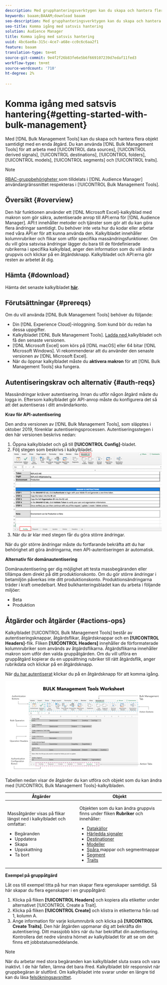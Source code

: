 ```yaml
---
description: Med grupphanteringsverktygen kan du skapa och hantera flera objekt samtidigt med en enda åtgärd. Du kan använda grupphanteringsverktyg för att arbeta med datakällor, härledda signaler, destinationer, mappar, segment och egenskaper.
keywords: baaam;BAAAM;download baaam
seo-description: Med grupphanteringsverktygen kan du skapa och hantera flera objekt samtidigt med en enda åtgärd. Du kan använda grupphanteringsverktyg för att arbeta med datakällor, härledda signaler, destinationer, mappar, segment och egenskaper.
seo-title: Komma igång med satsvis hantering
solution: Audience Manager
title: Komma igång med satsvis hantering
uuid: 4bc6ae0a-315c-4ce7-a68e-cc0c6c6aa2f1
feature: baaam
translation-type: tm+mt
source-git-commit: 9e4f2f26b83fe6e5b6f669107239d7edaf11fed3
workflow-type: tm+mt
source-wordcount: '710'
ht-degree: 2%

---
```



# Komma igång med satsvis hantering{#getting-started-with-bulk-management}

Med [!DNL Bulk Management Tools] kan du skapa och hantera flera objekt samtidigt med en enda åtgärd. Du kan använda [!DNL Bulk Management Tools] för att arbeta med [!UICONTROL data sources], [!UICONTROL derived signals], [!UICONTROL destinations], [!UICONTROL folders], [!UICONTROL models], [!UICONTROL segments] och [!UICONTROL traits].

<!-- 

c_bulk_start.xml

 -->

>[!NOTE]
>
>[RBAC-gruppbehörigheter ](../../features/administration/administration-overview.md) som tilldelats i  [!DNL Audience Manager] användargränssnittet respekteras i  [!UICONTROL Bulk Management Tools].

## Översikt {#overview}

Den här funktionen använder ett [!DNL Microsoft Excel]-kalkylblad med makron som gör säkra, autentiserade anrop till API:erna för [!DNL Audience Manager]. API:t innehåller metoder och tjänster som gör att du kan göra flera ändringar samtidigt. Du behöver inte veta hur du kodar eller arbetar med våra API:er för att kunna använda den. Kalkylbladet innehåller kolumnrubriker och flikar som utför specifika massändringsfunktioner. Om du vill göra satsvisa ändringar lägger du bara till de fördefinierade rubrikerna i specifika kalkylblad, anger den information som du vill ändra gruppvis och klickar på en åtgärdsknapp. Kalkylbladet och API:erna gör resten av arbetet åt dig.

## Hämta {#download}

Hämta det senaste kalkylbladet **[här](assets/BAAAM_V2_20200502.xlsm)**.

## Förutsättningar {#prereqs}

Om du vill använda [!DNL Bulk Management Tools] behöver du följande:

* Din [!DNL Experience Cloud]-inloggning. Som kund bör du redan ha dessa uppgifter.
* Kalkylbladet [!DNL Bulk Management Tools]. [Ladda ned ](assets/BAAAM_V2_20200502.xlsm) kalkylbladet och få den senaste versionen.
* [!DNL Microsoft Excel] som körs på  [!DNL macOS] eller 64 bitar  [!DNL Microsoft Windows]. Vi rekommenderar att du använder den senaste versionen av [!DNL Microsoft Excel].
* När du öppnar kalkylbladet måste du **aktivera makron** för att [!DNL Bulk Management Tools] ska fungera.

## Autentiseringskrav och alternativ {#auth-reqs}

Massändringar kräver autentisering. Innan du utför någon åtgärd måste du logga in. Eftersom kalkylbladet gör API-anrop måste du konfigurera det så att det autentiseras i ditt användarkonto.

**Krav för API-autentisering**

Den andra versionen av [!DNL Bulk Management Tools], som släpptes i oktober 2019, förenklar autentiseringsprocessen. Autentiseringsstegen i den här versionen beskrivs nedan:

1. Öppna kalkylbladet och gå till **[!UICONTROL Config]**-bladet.
2. Följ stegen som beskrivs i kalkylbladet.
   ![](assets/baaam-authentication.png)
3. När du är klar med stegen får du göra större ändringar.

När du gör större ändringar måste du fortfarande bekräfta att du har behörighet att göra ändringarna, men API-autentiseringen är automatisk.

**Alternativ för domänautentisering**

Domänautentisering ger dig möjlighet att testa massbegäranden eller tillämpa dem direkt på ditt produktionskonto. Om du gör större ändringar i betamiljön påverkas inte ditt produktionskonto. Produktionsändringarna träder i kraft omedelbart. Med bulkhanteringsbladet kan du arbeta i följande miljöer:

* Beta
* Produktion

## Åtgärder och åtgärder {#actions-ops}

Kalkylbladet [!UICONTROL Bulk Management Tools] består av autentiseringsknappar, åtgärdsflikar, åtgärdsknappar och en **[!UICONTROL Headers]**-flik. Fliken **[!UICONTROL Headers]** innehåller de förformaterade kolumnrubriker som används av åtgärdsflikarna. Åtgärdsflikarna innehåller makron som utför den valda gruppåtgärden. Om du vill utföra en gruppåtgärd kopierar du en uppsättning rubriker till rätt åtgärdsflik, anger rubrikdata och klickar på en åtgärdsknapp.

När [du har autentiserat](#auth-reqs) klickar du på en åtgärdsknapp för att komma igång.

![](assets/baaam-worksheet.png)

Tabellen nedan visar de åtgärder du kan utföra och objekt som du kan ändra med [!UICONTROL Bulk Management Tools]-kalkylbladen.

<table id="table_B9B3E09B692E42BAA52FB32C18B00709"> 
 <thead> 
  <tr> 
   <th colname="col1" class="entry"> Åtgärder </th> 
   <th colname="col2" class="entry"> Objekt </th> 
  </tr> 
 </thead>
 <tbody> 
  <tr> 
   <td colname="col1"> <p>Massåtgärder visas på flikar längst ned i kalkylbladet och omfattar: </p> <p> 
     <ul id="ul_49F46B9E00C045D29E40258EB7BDCFBB"> 
      <li id="li_193C41EA19EF4D738FBA037D2BF9B05C">Begäranden </li> 
      <li id="li_5BE2E13D839F4958AAA5C01B7EFC5096">Uppdatera </li> 
      <li id="li_4CCCC739795945DF8C89787F9A67EB88">Skapa </li> 
      <li id="li_C7D36D2BDF0448CEAF3A5EABE41038E8">Uppskattning </li> 
      <li id="li_07A3E94326124A3092362D9896EB7732">Ta bort </li> 
     </ul> </p> </td> 
   <td colname="col2"> <p>Objekten som du kan ändra gruppvis finns under fliken <b><span class="uicontrol"> Rubriker</span></b> och innehåller: </p> <p> 
     <ul id="ul_A7A96F2B1B63430B9A1E1184AC5FA8F2"> 
      <li id="li_E3D9E2E190B04BE685337AC6140C371C"> <a href="../../features/datasources-list-and-settings.md#data-sources-list-and-settings"> Datakällor</a> </li> 
      <li id="li_B645385E40684FA28770913EAF18CB2C"> <a href="../../features/derived-signals.md"> Härledda signaler</a> </li> 
      <li id="li_9059F8C4A41A410899BDEFC76D3F5949"> <a href="../../features/destinations/destinations.md">Destinationer </a> </li> 
      <li> <a href="../../features/algorithmic-models/understanding-models.md"> Modeller</a> </li> 
      <li id="li_BB5A445150754E53AA38C78461326932"> <a href="../../features/traits/trait-storage.md#trait-storage"> Spåra </a> mappar och segmentmappar </li> 
      <li id="li_7A27DBF64E0945CF8AE8C96E8C6EDA09"> <a href="../../features/segments/segments-purpose.md">Segment </a> </li> 
      <li id="li_A4640A34930040DEA8555EAF0AE2A702"> <a href="../../features/traits/trait-details-page.md">Traits </a> </li> 
     </ul> </p> </td> 
  </tr> 
 </tbody> 
</table>

**Exempel på gruppåtgärd**

Låt oss till exempel titta på hur man skapar flera egenskaper samtidigt. Så här skapar du flera egenskaper i en gruppåtgärd:

1. Klicka på fliken **[!UICONTROL Headers]** och kopiera alla etiketter under alternativet [!UICONTROL Create a Trait].
2. Klicka på fliken **[!UICONTROL Create]** och klistra in etiketterna från rad 1, kolumn A.
3. Ange information för varje kolumnrubrik och klicka på **[!UICONTROL Create Traits]**. Den här åtgärden uppmanar dig att bekräfta din autentisering. Ditt massjobb körs när du har bekräftat din autentisering. Kontrollera det nedre vänstra hörnet av kalkylbladet för att se om det finns ett jobbstatusmeddelande.


>[!NOTE]
>
>När du arbetar med stora begäranden kan kalkylbladet sluta svara och vara inaktivt. I de här fallen, lämna det bara ifred. Kalkylbladet blir responsivt när gruppbegäran är slutförd. Om kalkylbladet inte svarar under en längre tid kan du läsa [felsökningsavsnittet](../../reference/bulk-management-tools/bulk-troubleshooting.md).

